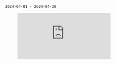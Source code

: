 `2024-04-01 - 2024-04-30`

<figure>
 <embed src="https://wakatime.com/share/@snowinlu/c7a0526a-c9de-44de-bae7-f2043b136d94.svg"></embed>
</figure>
